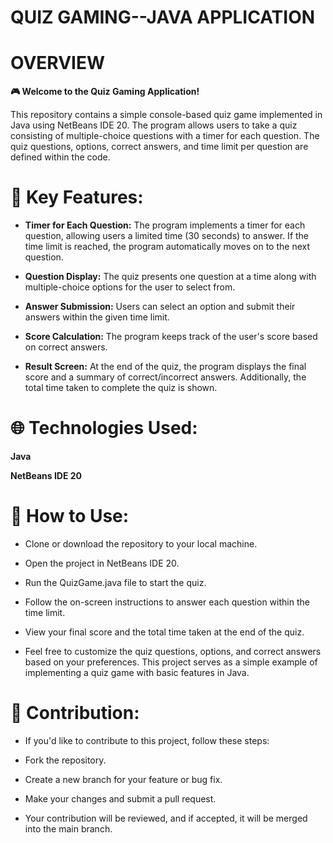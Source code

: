 # QUIZ  GAMING--JAVA APPLICATION
# OVERVIEW 
**🎮 Welcome to the Quiz Gaming Application!**

This repository contains a simple console-based quiz game implemented in Java using NetBeans IDE 20. The program allows users to take a quiz consisting of multiple-choice questions with a timer for each question. The quiz questions, options, correct answers, and time limit per question are defined within the code.

# 🔧 Key Features:
* **Timer for Each Question:** The program implements a timer for each question, allowing users a limited time (30 seconds) to answer. If the time limit is reached, the program automatically moves on to the next question.

* **Question Display:** The quiz presents one question at a time along with multiple-choice options for the user to select from.

* **Answer Submission:** Users can select an option and submit their answers within the given time limit.

* **Score Calculation:** The program keeps track of the user's score based on correct answers.

* **Result Screen:** At the end of the quiz, the program displays the final score and a summary of correct/incorrect answers. Additionally, the total time taken to complete the quiz is shown.


# 🌐 Technologies Used:

**Java**

**NetBeans IDE 20**

# 🚀 How to Use:

* Clone or download the repository to your local machine.

* Open the project in NetBeans IDE 20.

* Run the QuizGame.java file to start the quiz.

* Follow the on-screen instructions to answer each question within the time limit.

* View your final score and the total time taken at the end of the quiz.

* Feel free to customize the quiz questions, options, and correct answers based on your preferences. This project serves as a simple example of implementing a quiz game with basic features in Java.

# 🤝 Contribution:

* If you'd like to contribute to this project, follow these steps:

* Fork the repository.

* Create a new branch for your feature or bug fix.

* Make your changes and submit a pull request.

* Your contribution will be reviewed, and if accepted, it will be merged into the main branch.


